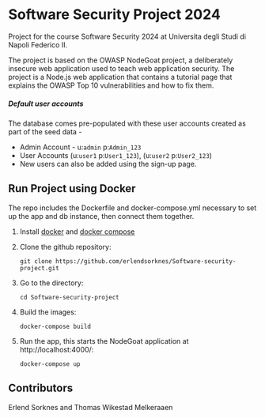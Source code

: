 # Software Security Project 2024

Project for the course Software Security 2024 at Universita degli Studi di Napoli Federico II.

The project is based on the OWASP NodeGoat project, a deliberately insecure web application used to teach web application security. The project is a Node.js web application that contains a tutorial page that explains the OWASP Top 10 vulnerabilities and how to fix them.

##### Default user accounts

The database comes pre-populated with these user accounts created as part of the seed data -
* Admin Account - u:`admin` p:`Admin_123`
* User Accounts (u:`user1` p:`User1_123`), (u:`user2` p:`User2_123`)
* New users can also be added using the sign-up page.


## Run Project using Docker

The repo includes the Dockerfile and docker-compose.yml necessary to set up the app and db instance, then connect them together.

1) Install [docker](https://docs.docker.com/installation/) and [docker compose](https://docs.docker.com/compose/install/) 

2) Clone the github repository:
   ```
   git clone https://github.com/erlendsorknes/Software-security-project.git
   ```

3) Go to the directory:
   ```
   cd Software-security-project
   ```

4) Build the images:
   ```
   docker-compose build
   ```

5) Run the app, this starts the NodeGoat application at http://localhost:4000/:
   ```
   docker-compose up
   ```


## Contributors

Erlend Sorknes and Thomas Wikestad Melkeraaen


